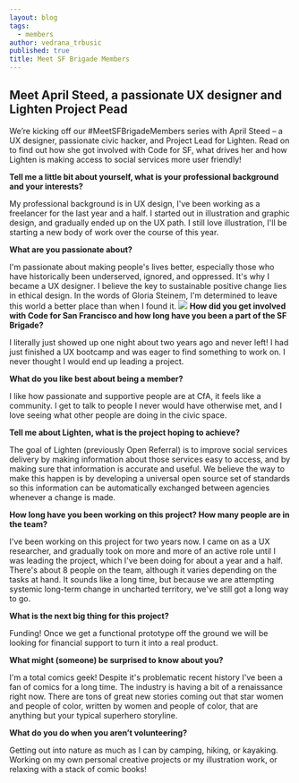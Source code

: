 ```yaml
---
layout: blog
tags: 
  - members
author: vedrana_trbusic
published: true
title: Meet SF Brigade Members
---
```



## Meet April Steed, a passionate UX designer and Lighten Project Pead

We’re kicking off our #MeetSFBrigadeMembers series with April Steed – a UX designer, passionate civic hacker, and Project Lead for Lighten. Read on to find out how she got involved with Code for SF, what drives her and how Lighten is making access to social services more user friendly! 

**Tell me a little bit about yourself, what is your professional background and your interests?**

My professional background is in UX design, I've been working as a freelancer for the last year and a half. I started out in illustration and graphic design, and gradually ended up on the UX path. I still love illustration, I'll be starting a new body of work over the course of this year.
 
**What are you passionate about?**

I'm passionate about making people's lives better, especially those who have historically been underserved, ignored, and oppressed. It's why I became a UX designer. I believe the key to sustainable positive change lies in ethical design. In the words of Gloria Steinem, I'm determined to leave this world a better place than when I found it.
 ![]({{site.baseurl}}/headshot%202.15.16.jpg)
**How did you get involved with Code for San Francisco and how long have you been a part of the SF Brigade?**

I literally just showed up one night about two years ago and never left! I had just finished a UX bootcamp and was eager to find something to work on. I never thought I would end up leading a project.
 
**What do you like best about being a member?**

I like how passionate and supportive people are at CfA, it feels like a community. I get to talk to people I never would have otherwise met, and I love seeing what other people are doing in the civic space.
 
**Tell me about Lighten, what is the project hoping to achieve?**

The goal of Lighten (previously Open Referral) is to improve social services delivery by making information about those services easy to access, and by making sure that information is accurate and useful. We believe the way to make this happen is by developing a universal open source set of standards so this information can be automatically exchanged between agencies whenever a change is made.
 
**How long have you been working on this project? How many people are in the team?**

I've been working on this project for two years now. I came on as a UX researcher, and gradually took on more and more of an active role until I was leading the project, which I've been doing for about a year and a half. There's about 8 people on the team, although it varies depending on the tasks at hand. It sounds like a long time, but because we are attempting systemic long-term change in uncharted territory, we've still got a long way to go.
 
**What is the next big thing for this project?**

Funding!  Once we get a functional prototype off the ground we will be looking for financial support to turn it into a real product.
 
**What might (someone) be surprised to know about you?**

I'm a total comics geek! Despite it's problematic recent history I've been a fan of comics for a long time. The industry is having a bit of a renaissance right now. There are tons of great new stories coming out that star women and people of color, written by women and people of color, that are anything but your typical superhero storyline.
 
**What do you do when you aren’t volunteering?**

Getting out into nature as much as I can by camping, hiking, or kayaking. Working on my own personal creative projects or my illustration work, or relaxing with a stack of comic books!
